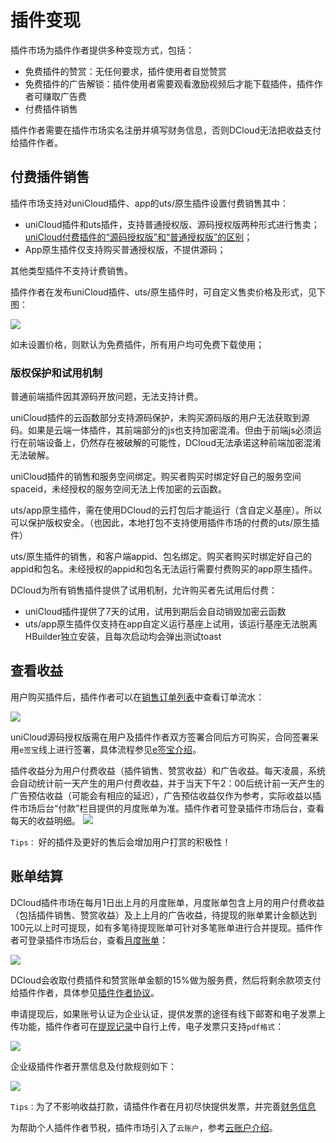# 插件变现

插件市场为插件作者提供多种变现方式，包括：
- 免费插件的赞赏：无任何要求，插件使用者自觉赞赏
- 免费插件的广告解锁：插件使用者需要观看激励视频后才能下载插件，插件作者可赚取广告费
- 付费插件销售

插件作者需要在插件市场实名注册并填写财务信息，否则DCloud无法把收益支付给插件作者。

## 付费插件销售

插件市场支持对uniCloud插件、app的uts/原生插件设置付费销售其中：

- uniCloud插件和uts插件，支持普通授权版、源码授权版两种形式进行售卖；[uniCloud付费插件的“源码授权版”和“普通授权版”的区别](https://uniapp.dcloud.net.cn/plugin/plugin-ext-introduction.html#payment)；
- App原生插件仅支持购买普通授权版，不提供源码；

其他类型插件不支持计费销售。

插件作者在发布uniCloud插件、uts/原生插件时，可自定义售卖价格及形式，见下图：

![](https://qiniu-web-assets.dcloud.net.cn/unidoc/zh/marketplace-publish-set-price.png)

如未设置价格，则默认为免费插件，所有用户均可免费下载使用；


### 版权保护和试用机制

普通前端插件因其源码开放问题，无法支持计费。

uniCloud插件的云函数部分支持源码保护，未购买源码版的用户无法获取到源码。如果是云端一体插件，其前端部分的js也支持加密混淆。但由于前端js必须运行在前端设备上，仍然存在被破解的可能性，DCloud无法承诺这种前端加密混淆无法破解。

uniCloud插件的销售和服务空间绑定。购买者购买时绑定好自己的服务空间spaceid，未经授权的服务空间无法上传加密的云函数。

uts/app原生插件，需在使用DCloud的云打包后才能运行（含自定义基座）。所以可以保护版权安全。（也因此，本地打包不支持使用插件市场的付费的uts/原生插件）

uts/原生插件的销售，和客户端appid、包名绑定。购买者购买时绑定好自己的appid和包名。未经授权的appid和包名无法运行需要付费购买的app原生插件。

DCloud为所有销售插件提供了试用机制，允许购买者先试用后付费：

- uniCloud插件提供了7天的试用，试用到期后会自动销毁加密云函数
- uts/app原生插件仅支持在app自定义运行基座上试用，该运行基座无法脱离HBuilder独立安装，且每次启动均会弹出测试toast


## 查看收益

用户购买插件后，插件作者可以在[销售订单列表](https://ext.dcloud.net.cn/order?pluginId=0&status=10)中查看订单流水：

![](https://qiniu-web-assets.dcloud.net.cn/unidoc/zh/marketplace-order-list-new.png)

uniCloud源码授权版需在用户及插件作者双方签署合同后方可购买，合同签署采用`e签宝`线上进行签署，具体流程参见[e签宝介绍](https://ask.dcloud.net.cn/article/37878)。

插件收益分为用户付费收益（插件销售、赞赏收益）和广告收益。每天凌晨，系统会自动统计前一天产生的用户付费收益，并于当天下午2：00后统计前一天产生的广告预估收益（可能会有相应的延迟），广告预估收益仅作为参考，实际收益以插件市场后台“付款”栏目提供的月度账单为准。插件作者可登录插件市场后台，查看每天的收益明细。
![](https://qiniu-web-assets.dcloud.net.cn/unidoc/zh/marketplace-report-list-new-1.png)

`Tips：` 好的插件及更好的售后会增加用户打赏的积极性！

## 账单结算

DCloud插件市场在每月1日出上月的月度账单，月度账单包含上月的用户付费收益（包括插件销售、赞赏收益）及上上月的广告收益，待提现的账单累计金额达到100元以上时可提现，如有多笔待提现账单可针对多笔账单进行合并提现。插件作者可登录插件市场后台，查看[月度账单](https://ext.dcloud.net.cn/manage/payment)：

![](https://qiniu-web-assets.dcloud.net.cn/unidoc/zh/marketplace-bill-list.png)

DCloud会收取付费插件和赞赏账单金额的15%做为服务费，然后将剩余款项支付给插件作者，具体参见[插件作者协议](https://ext.dcloud.net.cn/manage/profile)。

申请提现后，如果账号认证为企业认证，提供发票的途径有线下邮寄和电子发票上传功能，插件作者可在[提现记录](https://ext.dcloud.net.cn/manage/payment-detail)中自行上传，电子发票只支持`pdf格式`：

![](https://qiniu-web-assets.dcloud.net.cn/unidoc/zh/marketplace-cash-list.png)

企业级插件作者开票信息及付款规则如下：

![](https://qiniu-web-assets.dcloud.net.cn/unidoc/zh/marketplace-pay-rules-01.png)

`Tips：`为了不影响收益打款，请插件作者在月初尽快提供发票，并完善[财务信息](https://dev.dcloud.net.cn/pages/user/finance)

为帮助个人插件作者节税，插件市场引入了`云账户`，参考[云账户介绍](https://ask.dcloud.net.cn/article/37525)。

